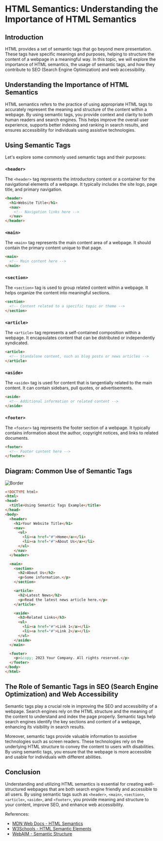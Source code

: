 # HTML Semantics: Understanding the Importance of HTML Semantics

## Introduction

HTML provides a set of semantic tags that go beyond mere presentation. These tags have specific meanings and purposes, helping to structure the content of a webpage in a meaningful way. In this topic, we will explore the importance of HTML semantics, the usage of semantic tags, and how they contribute to SEO (Search Engine Optimization) and web accessibility.

## Understanding the Importance of HTML Semantics

HTML semantics refers to the practice of using appropriate HTML tags to accurately represent the meaning and structure of the content within a webpage. By using semantic tags, you provide context and clarity to both human readers and search engines. This helps improve the overall user experience, supports better indexing and ranking in search results, and ensures accessibility for individuals using assistive technologies.

## Using Semantic Tags

Let's explore some commonly used semantic tags and their purposes:

### `<header>`

The `<header>` tag represents the introductory content or a container for the navigational elements of a webpage. It typically includes the site logo, page title, and primary navigation.

```html
<header>
  <h1>Website Title</h1>
  <nav>
    <!-- Navigation links here -->
  </nav>
</header>
```

### `<main>`

The `<main>` tag represents the main content area of a webpage. It should contain the primary content unique to that page.

```html
<main>
  <!-- Main content here -->
</main>
```

### `<section>`

The `<section>` tag is used to group related content within a webpage. It helps organize the content into meaningful sections.

```html
<section>
  <!-- Content related to a specific topic or theme -->
</section>
```

### `<article>`

The `<article>` tag represents a self-contained composition within a webpage. It encapsulates content that can be distributed or independently syndicated.

```html
<article>
  <!-- Standalone content, such as blog posts or news articles -->
</article>
```

### `<aside>`

The `<aside>` tag is used for content that is tangentially related to the main content. It can contain sidebars, pull quotes, or advertisements.

```html
<aside>
  <!-- Additional information or related content -->
</aside>
```

### `<footer>`

The `<footer>` tag represents the footer section of a webpage. It typically contains information about the author, copyright notices, and links to related documents.

```html
<footer>
  <!-- Footer content here -->
</footer>
```

## Diagram: Common Use of Semantic Tags

![Border](https://encrypted-tbn0.gstatic.com/images?q=tbn:ANd9GcQ8G7N9wCz4LEOsPJtCxxuLFkY3zKfpxEjnAGxnLhVtaw&s)

```html
<!DOCTYPE html>
<html>
<head>
  <title>Using Semantic Tags Example</title>
</head>
<body>
  <header>
    <h1>Your Website Title</h1>
    <nav>
      <ul>
        <li><a href="#">Home</a></li>
        <li><a href="#">About Us</a></li>
      </ul>
    </nav>
  </header>

  <main>
    <section>
      <h2>About Us</h2>
      <p>Some information.</p>
    </section>

    <article>
      <h2>Latest News</h2>
      <p>Read the latest news article here.</p>
    </article>

    <aside>
      <h3>Related Links</h3>
      <ul>
        <li><a href="#">Link 1</a></li>
        <li><a href="#">Link 2</a></li>
      </ul>
    </aside>
  </main>

  <footer>
    <p>&copy; 2023 Your Company. All rights reserved.</p>
  </footer>
</body>
</html>
```

## The Role of Semantic Tags in SEO (Search Engine Optimization) and Web Accessibility

Semantic tags play a crucial role in improving the SEO and accessibility of a webpage. Search engines rely on the HTML structure and the meaning of the content to understand and index the page properly. Semantic tags help search engines identify the key sections and content of a webpage, enhancing its visibility in search results.

Moreover, semantic tags provide valuable information to assistive technologies such as screen readers. These technologies rely on the underlying HTML structure to convey the content to users with disabilities. By using semantic tags, you ensure that the webpage is more accessible and usable for individuals with different abilities.

## Conclusion

Understanding and utilizing HTML semantics is essential for creating well-structured webpages that are both search engine friendly and accessible to all users. By using semantic tags such as `<header>`, `<main>`, `<section>`, `<article>`, `<aside>`, and `<footer>`, you provide meaning and structure to your content, improve SEO, and enhance web accessibility.

References:
- [MDN Web Docs - HTML Semantics](https://developer.mozilla.org/en-US/docs/Glossary/Semantics)
- [W3Schools - HTML Semantic Elements](https://www.w3schools.com/html/html5_semantic_elements.asp)
- [WebAIM - Semantic Structure](https://webaim.org/techniques/semanticstructure/)